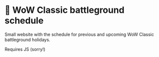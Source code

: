 # 📅 WoW Classic battleground schedule

Small website with the schedule for previous and upcoming WoW Classic battleground holidays.

Requires JS (sorry!)
